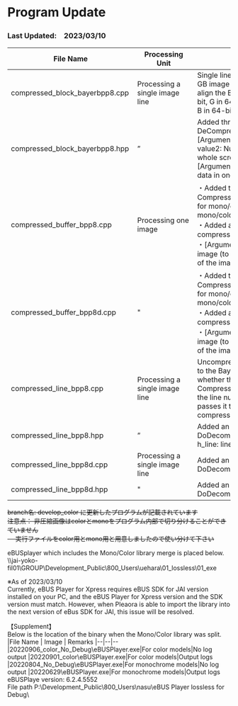 # Program Update
### Last Updated:　2023/03/10


|File Name | Processing Unit | Changes
|--|--|--
|compressed_block_bayerbpp8.cpp | Processing a single image line  | Single line contains compressed RG or GB image data. Decompress and re-align the BayerFilter array with R in 64-bit, G in 64-bit order, or G in 64-bit, and B in 64-bit order.
|compressed_block_bayerbpp8.hpp | ”　　　　　　  | Added three arguments to the DeCompress function. <br>[Argument1] value1, [Argument2] value2: Numeric values when filling the whole screen with RGB <br>[Argument3]: The number of 128 bit data in one block_num line 
|compressed_buffer_bpp8.cpp     | Processing one image | ・Added the PixelType argument to CompressedBufferBpp8::DoDeCompress for mono/color to distinguish due to the mono/color library merge. <br>・Added an argument to the compressed_line->DoDecompress <br>・[Argument1] Number of lines of h image (to separate the number of lines of the image by odd and even numbers)
|compressed_buffer_bpp8d.cpp　　| "　             |  ・Added the PixelType argument to CompressedBufferBpp8::DoDeCompress for mono/color to distinguish due to the mono/color library merge. <br>・Added an argument to the compressed_line->DoDecompress <br>・[Argument1] Number of lines of h image (to separate the number of lines of the image by odd and even numbers)
|compressed_line_bpp8.cpp　　　 | Processing a single image line  | Uncompressed Data: Re-assign the data to the BayerFilter as is, after determining whether the line umber is odd or even. <br>Compressed Data:  Determines whether the line number is odd or even and passes it to compressed_block_bayerbpp8　
|compressed_line_bpp8.hpp　　　 | ”　　　　　　 | Added an argument to the DoDecompress function.<br> h_line: line number of the image
|compressed_line_bpp8d.cpp      | Processing a single image line  | Added an argument to the DoDecompress function.　
|compressed_line_bpp8d.hpp      | "　　　　　　　 | Added an argument to the DoDecompress function.

~~branch名: develop_color に更新したプログラムが記載されています<br>~~
~~注意点： 非圧縮画像はcolorとmonoをプログラム内部で切り分けることができていません<br>~~
~~&emsp; 実行ファイルをcolor用とmono用と用意しましたので使い分けて下さい<br>~~

eBUSplayer which includes the Mono/Color library merge is placed below.<br>
\\\jai-yoko-fil01\GROUP\Development\_Public\800_Users\uehara\01_lossless\01_exe <br>

※As of 2023/03/10<br>
Currently, eBUS Player for Xpress requires eBUS SDK for JAI version installed on your PC, and the eBUS Player for Xpress version and the SDK version must match. However, when Pleaora is able to import the library into the next version of eBus SDK for JAI, this issue will be resolved.

【Supplement】<br>
Below is the location of the binary when the Mono/Color library was split.
|File Name | Image | Remarks
|--|--|--
|20220906_color_No_Debug\eBUSPlayer.exe|For color models|No log output
|20220901_color\eBUSPlayer.exe|For color models|Output logs
|20220804_No_Debug\eBUSPlayer.exe|For monochrome models|No log output
|20220629\eBUSPlayer.exe|For monochrome models|Output logs
eBUSPlaye version: 6.2.4.5552<br>
File path P:\Development\_Public\800_Users\nasu\eBUS Player lossless for Debug\


